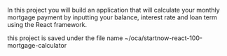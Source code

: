 In this project you will build an application that will calculate your monthly mortgage payment by inputting your balance, interest rate and loan term using the React framework.

this project is saved under the file name ~/oca/startnow-react-100-mortgage-calculator